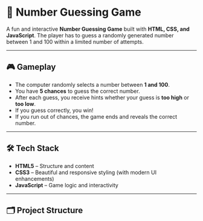 # 🔢 Number Guessing Game

A fun and interactive **Number Guessing Game** built with **HTML, CSS, and JavaScript**. The player has to guess a randomly generated number between 1 and 100 within a limited number of attempts.

---

## 🎮 Gameplay

- The computer randomly selects a number between **1 and 100**.
- You have **5 chances** to guess the correct number.
- After each guess, you receive hints whether your guess is **too high** or **too low**.
- If you guess correctly, you win!
- If you run out of chances, the game ends and reveals the correct number.

---



## 🛠️ Tech Stack

- **HTML5** – Structure and content
- **CSS3** – Beautiful and responsive styling (with modern UI enhancements)
- **JavaScript** – Game logic and interactivity

---

## 🗂️ Project Structure


